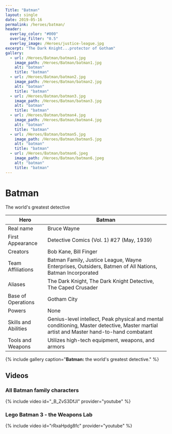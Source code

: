 ```yaml
---
Title: "Batman"
layout: single
date: 2019-05-16
permalink: /heroes/batman/
header:
  overlay_color: "#000"
  overlay_filter: "0.5"
  overlay_image: /Heroes/justice-league.jpg
excerpt: "The Dark Knight...protector of Gotham"
gallery:
  - url: /Heroes/Batman/batman1.jpg
    image_path: /Heroes/Batman/batman1.jpg
    alt: "batman"
    title: "batman"
  - url: /Heroes/Batman/batman2.jpg
    image_path: /Heroes/Batman/batman2.jpg
    alt: "batman"
    title: "batman"
  - url: /Heroes/Batman/batman3.jpg
    image_path: /Heroes/Batman/batman3.jpg
    alt: "batman"
    title: "batman"
  - url: /Heroes/Batman/batman4.jpg
    image_path: /Heroes/Batman/batman4.jpg
    alt: "batman"
    title: "batman"
  - url: /Heroes/Batman/batman5.jpg
    image_path: /Heroes/Batman/batman5.jpg
    alt: "batman"
    title: "batman"
  - url: /Heroes/Batman/batman6.jpeg
    image_path: /Heroes/Batman/batman6.jpeg
    alt: "batman"
    title: "batman"
---
```

# Batman  
The world's greatest detective

| Hero                 | Batman                                                                                                                                                  |
|----------------------|---------------------------------------------------------------------------------------------------------------------------------------------------------|
| Real name            | Bruce Wayne                                                                                                                                             |
| First Appearance     | Detective Comics (Vol. 1) #27 (May, 1939)                                                                                                               |
| Creators             | Bob Kane, Bill Finger                                                                                                                                   |
| Team Affiliations    | Batman Family, Justice League, Wayne Enterprises, Outsiders, Batmen of All Nations, Batman Incorporated                                                 |
| Aliases              | The Dark Knight, The Dark Knight Detective, The Caped Crusader                                                                                          |
| Base of Operations   | Gotham City                                                                                                                                             |
| Powers               | None                                                                                                                                                    |
| Skills and Abilities | Genius-level intellect, Peak physical and mental conditioning, Master detective, Master martial artist and Master hand-to-hand combatant                |
| Tools and Weapons    | Utilizes high-tech equipment, weapons, and armors                                                                                                       |


{% include gallery caption="**Batman:** the world's greatest detective." %}

## Videos

### All Batman family characters  

{% include video id="_B_ZvS3DfJI" provider="youtube" %}

### Lego Batman 3 - the Weapons Lab

{% include video id="rRxaHpdg8fc" provider="youtube" %}
